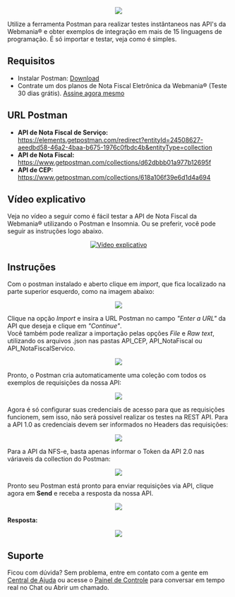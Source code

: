 <p align="center">
  <img src="https://wmbr.s3.amazonaws.com/img/logo_webmaniabr_github2.png">
</p>

Utilize a ferramenta Postman para realizar testes instântaneos nas API's da Webmania® e obter exemplos de integração em mais de 15 linguagens de programação. É só importar e testar, veja como é simples.

## Requisitos
  - Instalar Postman: [Download](https://www.getpostman.com/downloads/)
  - Contrate um dos planos de Nota Fiscal Eletrônica da Webmania® (Teste 30 dias grátis). [Assine agora mesmo](https://webmaniabr.com/nota-fiscal-eletronica/)
  
## URL Postman
- **API de Nota Fiscal de Serviço:** https://elements.getpostman.com/redirect?entityId=24508627-aeedbd58-46a2-4baa-b675-1976c0fbdc4b&entityType=collection
- **API de Nota Fiscal:** https://www.getpostman.com/collections/d62dbbb01a977b12695f
- **API de CEP:** https://www.getpostman.com/collections/618a106f39e6d1d4a694

## Vídeo explicativo

Veja no vídeo a seguir como é fácil testar a API de Nota Fiscal da Webmania® utilizando o Postman e Insomnia. Ou se preferir, você pode seguir as instruções logo abaixo.

<p align="center">
  <a href="https://www.youtube.com/watch?v=eBSxSLgYJOk" target="_blank"><img src="./thumb_video.jpg" alt="Vídeo explicativo"></a>
</p>

## Instruções

Com o postman instalado e aberto clique em *import*, que fica localizado na parte superior esquerdo, como na imagem abaixo:

<p align="center">
  <img src="https://wmbr.s3.amazonaws.com/img/github/postman/import_button.jpg">
</p>

Clique na opção *Import* e insira a URL Postman no campo *"Enter a URL"* da API que deseja e clique em *"Continue"*.<br>
Você também pode realizar a importação pelas opções *File* e *Raw text*, utilizando os arquivos .json nas pastas API_CEP, API_NotaFiscal ou API_NotaFiscalServico.

<p align="center">
  <img src="https://wmbr.s3.amazonaws.com/img/github/postman/import_modal.jpg">
</p>

Pronto, o Postman cria automaticamente uma coleção com todos os exemplos de requisições da nossa API:

<p align="center">
  <img src="https://wmbr.s3.amazonaws.com/img/github/postman/requests.jpg">
</p>

Agora é só configurar suas credenciais de acesso para que as requisições funcionem, sem isso, não será possivel realizar os testes na REST API. Para a API 1.0 as credenciais devem ser informados no Headers das requisições:

<p align="center">
  <img src="https://wmbr.s3.amazonaws.com/img/github/postman/credenciais10.jpg">
</p>

Para a API da NFS-e, basta apenas informar o Token da API 2.0 nas váriaveis da collection do Postman:

<p align="center">
  <img src="https://wmbr.s3.amazonaws.com/img/github/postman/credenciais20.jpg">
</p>

Pronto seu Postman está pronto para enviar requisições via API, clique agora em **Send** e receba a resposta da nossa API.

<p align="center">
  <img src="https://wmbr.s3.amazonaws.com/img/github/postman/send.jpg">
</p>

**Resposta:**

<p align="center">
  <img src="https://wmbr.s3.amazonaws.com/img/github/postman/response.jpg">
</p>

## Suporte

Ficou com dúvida? Sem problema, entre em contato com a gente em [Central de Ajuda](https://ajuda.webmaniabr.com) ou acesse o [Painel de Controle](https://webmaniabr.com/painel/) para conversar em tempo real no Chat ou Abrir um chamado.
